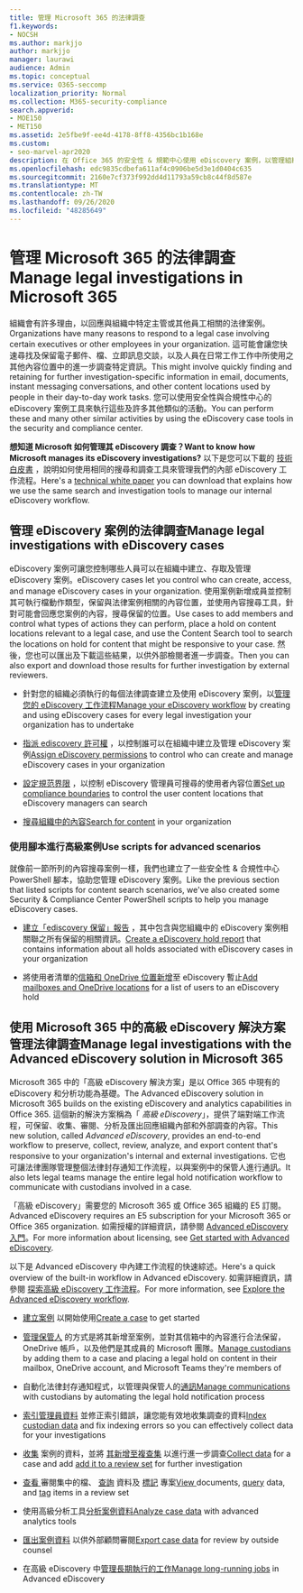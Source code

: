 ```yaml
---
title: 管理 Microsoft 365 的法律調查
f1.keywords:
- NOCSH
ms.author: markjjo
author: markjjo
manager: laurawi
audience: Admin
ms.topic: conceptual
ms.service: O365-seccomp
localization_priority: Normal
ms.collection: M365-security-compliance
search.appverid:
- MOE150
- MET150
ms.assetid: 2e5fbe9f-ee4d-4178-8ff8-4356bc1b168e
ms.custom:
- seo-marvel-apr2020
description: 在 Office 365 的安全性 & 規範中心使用 eDiscovery 案例，以管理組織的法律調查。
ms.openlocfilehash: edc9835cdbefa611af4c0906be5d3e1d0404c635
ms.sourcegitcommit: 2160e7cf373f992dd4d11793a59cb8c44f8d587e
ms.translationtype: MT
ms.contentlocale: zh-TW
ms.lasthandoff: 09/26/2020
ms.locfileid: "48285649"
---
```

# <a name="manage-legal-investigations-in-microsoft-365"></a><span data-ttu-id="1670d-103">管理 Microsoft 365 的法律調查</span><span class="sxs-lookup"><span data-stu-id="1670d-103">Manage legal investigations in Microsoft 365</span></span>

<span data-ttu-id="1670d-104">組織會有許多理由，以回應與組織中特定主管或其他員工相關的法律案例。</span><span class="sxs-lookup"><span data-stu-id="1670d-104">Organizations have many reasons to respond to a legal case involving certain executives or other employees in your organization.</span></span> <span data-ttu-id="1670d-105">這可能會讓您快速尋找及保留電子郵件、檔、立即訊息交談，以及人員在日常工作工作中所使用之其他內容位置中的進一步調查特定資訊。</span><span class="sxs-lookup"><span data-stu-id="1670d-105">This might involve quickly finding and retaining for further investigation-specific information in email, documents, instant messaging conversations, and other content locations used by people in their day-to-day work tasks.</span></span> <span data-ttu-id="1670d-106">您可以使用安全性與合規性中心的 eDiscovery 案例工具來執行這些及許多其他類似的活動。</span><span class="sxs-lookup"><span data-stu-id="1670d-106">You can perform these and many other similar activities by using the eDiscovery case tools in the security and compliance center.</span></span>
  
<span data-ttu-id="1670d-107">**想知道 Microsoft 如何管理其 eDiscovery 調查？**</span><span class="sxs-lookup"><span data-stu-id="1670d-107">**Want to know how Microsoft manages its eDiscovery investigations?**</span></span> <span data-ttu-id="1670d-108">以下是您可以下載的 [技術白皮書](https://go.microsoft.com/fwlink/?linkid=852161) ，說明如何使用相同的搜尋和調查工具來管理我們的內部 eDiscovery 工作流程。</span><span class="sxs-lookup"><span data-stu-id="1670d-108">Here's a [technical white paper](https://go.microsoft.com/fwlink/?linkid=852161) you can download that explains how we use the same search and investigation tools to manage our internal eDiscovery workflow.</span></span>
   
## <a name="manage-legal-investigations-with-ediscovery-cases"></a><span data-ttu-id="1670d-109">管理 eDiscovery 案例的法律調查</span><span class="sxs-lookup"><span data-stu-id="1670d-109">Manage legal investigations with eDiscovery cases</span></span>

<span data-ttu-id="1670d-110">eDiscovery 案例可讓您控制哪些人員可以在組織中建立、存取及管理 eDiscovery 案例。</span><span class="sxs-lookup"><span data-stu-id="1670d-110">eDiscovery cases let you control who can create, access, and manage eDiscovery cases in your organization.</span></span> <span data-ttu-id="1670d-111">使用案例新增成員並控制其可執行檔動作類型，保留與法律案例相關的內容位置，並使用內容搜尋工具，針對可能會回應您案例的內容，搜尋保留的位置。</span><span class="sxs-lookup"><span data-stu-id="1670d-111">Use cases to add members and control what types of actions they can perform, place a hold on content locations relevant to a legal case, and use the Content Search tool to search the locations on hold for content that might be responsive to your case.</span></span> <span data-ttu-id="1670d-112">然後，您也可以匯出及下載這些結果，以供外部檢閱者進一步調查。</span><span class="sxs-lookup"><span data-stu-id="1670d-112">Then you can also export and download those results for further investigation by external reviewers.</span></span>
  
- <span data-ttu-id="1670d-113">針對您的組織必須執行的每個法律調查建立及使用 eDiscovery 案例，以[管理您的 eDiscovery 工作流程](ediscovery-cases.md)</span><span class="sxs-lookup"><span data-stu-id="1670d-113">[Manage your eDiscovery workflow](ediscovery-cases.md) by creating and using eDiscovery cases for every legal investigation your organization has to undertake</span></span> 
    
- <span data-ttu-id="1670d-114">[指派 ediscovery 許可權](assign-ediscovery-permissions.md) ，以控制誰可以在組織中建立及管理 eDiscovery 案例</span><span class="sxs-lookup"><span data-stu-id="1670d-114">[Assign eDiscovery permissions](assign-ediscovery-permissions.md) to control who can create and manage eDiscovery cases in your organization</span></span> 
    
- <span data-ttu-id="1670d-115">[設定規范界限](tagging-and-assessment-in-advanced-ediscovery.md) ，以控制 eDiscovery 管理員可搜尋的使用者內容位置</span><span class="sxs-lookup"><span data-stu-id="1670d-115">[Set up compliance boundaries](tagging-and-assessment-in-advanced-ediscovery.md) to control the user content locations that eDiscovery managers can search</span></span> 
    
- <span data-ttu-id="1670d-116">[搜尋組織中的內容](search-for-content.md)</span><span class="sxs-lookup"><span data-stu-id="1670d-116">[Search for content](search-for-content.md) in your organization</span></span> 
    
### <a name="use-scripts-for-advanced-scenarios"></a><span data-ttu-id="1670d-117">使用腳本進行高級案例</span><span class="sxs-lookup"><span data-stu-id="1670d-117">Use scripts for advanced scenarios</span></span>

<span data-ttu-id="1670d-118">就像前一節所列的內容搜尋案例一樣，我們也建立了一些安全性 & 合規性中心 PowerShell 腳本，協助您管理 eDiscovery 案例。</span><span class="sxs-lookup"><span data-stu-id="1670d-118">Like the previous section that listed scripts for content search scenarios, we've also created some Security & Compliance Center PowerShell scripts to help you manage eDiscovery cases.</span></span>
  
- <span data-ttu-id="1670d-119">[建立「ediscovery 保留」報告](create-a-report-on-holds-in-ediscovery-cases.md) ，其中包含與您組織中的 eDiscovery 案例相關聯之所有保留的相關資訊。</span><span class="sxs-lookup"><span data-stu-id="1670d-119">[Create a eDiscovery hold report](create-a-report-on-holds-in-ediscovery-cases.md) that contains information about all holds associated with eDiscovery cases in your organization</span></span> 
    
- <span data-ttu-id="1670d-120">將使用者清單的[信箱和 OneDrive 位置新增](use-a-script-to-add-users-to-a-hold-in-ediscovery.md)至 eDiscovery 暫止</span><span class="sxs-lookup"><span data-stu-id="1670d-120">[Add mailboxes and OneDrive locations](use-a-script-to-add-users-to-a-hold-in-ediscovery.md) for a list of users to an eDiscovery hold</span></span> 
  
## <a name="manage-legal-investigations-with-the-advanced-ediscovery-solution-in-microsoft-365"></a><span data-ttu-id="1670d-121">使用 Microsoft 365 中的高級 eDiscovery 解決方案管理法律調查</span><span class="sxs-lookup"><span data-stu-id="1670d-121">Manage legal investigations with the Advanced eDiscovery solution in Microsoft 365</span></span>

<span data-ttu-id="1670d-122">Microsoft 365 中的「高級 eDiscovery 解決方案」是以 Office 365 中現有的 eDiscovery 和分析功能為基礎。</span><span class="sxs-lookup"><span data-stu-id="1670d-122">The Advanced eDiscovery solution in Microsoft 365 builds on the existing eDiscovery and analytics capabilities in Office 365.</span></span> <span data-ttu-id="1670d-123">這個新的解決方案稱為「 *高級 eDiscovery*」，提供了端對端工作流程，可保留、收集、審閱、分析及匯出回應組織內部和外部調查的內容。</span><span class="sxs-lookup"><span data-stu-id="1670d-123">This new solution, called *Advanced eDiscovery*, provides an end-to-end workflow to preserve, collect, review, analyze, and export content that's responsive to your organization's internal and external investigations.</span></span> <span data-ttu-id="1670d-124">它也可讓法律團隊管理整個法律封存通知工作流程，以與案例中的保管人進行通訊。</span><span class="sxs-lookup"><span data-stu-id="1670d-124">It also lets legal teams manage the entire legal hold notification workflow to communicate with custodians involved in a case.</span></span>

<span data-ttu-id="1670d-125">「高級 eDiscovery」需要您的 Microsoft 365 或 Office 365 組織的 E5 訂閱。</span><span class="sxs-lookup"><span data-stu-id="1670d-125">Advanced eDiscovery requires an E5 subscription for your Microsoft 365 or Office 365 organization.</span></span> <span data-ttu-id="1670d-126">如需授權的詳細資訊，請參閱 [Advanced eDiscovery 入門](get-started-with-advanced-ediscovery.md#step-1-verify-and-assign-appropriate-licenses)。</span><span class="sxs-lookup"><span data-stu-id="1670d-126">For more information about licensing, see [Get started with Advanced eDiscovery](get-started-with-advanced-ediscovery.md#step-1-verify-and-assign-appropriate-licenses).</span></span>

<span data-ttu-id="1670d-127">以下是 Advanced eDiscovery 中內建工作流程的快速綜述。</span><span class="sxs-lookup"><span data-stu-id="1670d-127">Here's a quick overview of the built-in workflow in Advanced eDiscovery.</span></span> <span data-ttu-id="1670d-128">如需詳細資訊，請參閱 [探索高級 eDiscovery 工作流程](get-started-with-advanced-ediscovery.md#explore-the-advanced-ediscovery-workflow)。</span><span class="sxs-lookup"><span data-stu-id="1670d-128">For more information, see [Explore the Advanced eDiscovery workflow](get-started-with-advanced-ediscovery.md#explore-the-advanced-ediscovery-workflow).</span></span>

- <span data-ttu-id="1670d-129">[建立案例](create-new-ediscovery-case.md) 以開始使用</span><span class="sxs-lookup"><span data-stu-id="1670d-129">[Create a case](create-new-ediscovery-case.md) to get started</span></span>

- <span data-ttu-id="1670d-130">[管理保管人](managing-custodians.md) 的方式是將其新增至案例，並對其信箱中的內容進行合法保留，OneDrive 帳戶，以及他們是其成員的 Microsoft 團隊。</span><span class="sxs-lookup"><span data-stu-id="1670d-130">[Manage custodians](managing-custodians.md) by adding them to a case and placing a legal hold on content in their mailbox, OneDrive account, and Microsoft Teams they're members of</span></span>

- <span data-ttu-id="1670d-131">自動化法律封存通知程式，以管理與保管人的[通訊](managing-custodian-communications.md)</span><span class="sxs-lookup"><span data-stu-id="1670d-131">[Manage communications](managing-custodian-communications.md) with custodians by automating the legal hold notification process</span></span>

- <span data-ttu-id="1670d-132">[索引管理員資料](processing-data-for-case.md) 並修正索引錯誤，讓您能有效地收集調查的資料</span><span class="sxs-lookup"><span data-stu-id="1670d-132">[Index custodian data](processing-data-for-case.md) and fix indexing errors so you can effectively collect data for your investigations</span></span>

- <span data-ttu-id="1670d-133">[收集](collecting-data-for-ediscovery.md) 案例的資料，並將 [其新增至複查集](collecting-data-for-ediscovery.md#add-search-results-to-a-review-set) 以進行進一步調查</span><span class="sxs-lookup"><span data-stu-id="1670d-133">[Collect data](collecting-data-for-ediscovery.md) for a case and add [add it to a review set](collecting-data-for-ediscovery.md#add-search-results-to-a-review-set) for further investigation</span></span>

- <span data-ttu-id="1670d-134">[查看 ](view-documents-in-review-set.md) 審閱集中的檔、 [查詢](review-set-search.md) 資料及 [標記](tagging-documents.md) 專案</span><span class="sxs-lookup"><span data-stu-id="1670d-134">[View ](view-documents-in-review-set.md) documents, [query](review-set-search.md) data, and [tag](tagging-documents.md) items in a review set</span></span>

- <span data-ttu-id="1670d-135">使用高級分析工具[分析案例資料](analyzing-data-in-review-set.md)</span><span class="sxs-lookup"><span data-stu-id="1670d-135">[Analyze case data](analyzing-data-in-review-set.md) with advanced analytics tools</span></span>

- <span data-ttu-id="1670d-136">[匯出案例資料](exporting-data-ediscover20.md) 以供外部顧問審閱</span><span class="sxs-lookup"><span data-stu-id="1670d-136">[Export case data](exporting-data-ediscover20.md) for review by outside counsel</span></span>

- <span data-ttu-id="1670d-137">在高級 eDiscovery 中[管理長期執行的工作](managing-jobs-ediscovery20.md)</span><span class="sxs-lookup"><span data-stu-id="1670d-137">[Manage long-running jobs](managing-jobs-ediscovery20.md) in Advanced eDiscovery</span></span>
